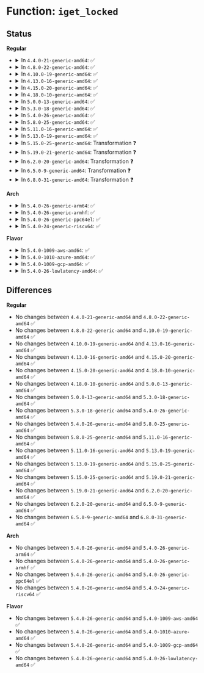 # Function: <code>iget_locked</code>

## Status
<b>Regular</b>
<ul>
<li>
<details>
<summary>In <code>4.4.0-21-generic-amd64</code>: ✅</summary>

```c
struct inode * iget_locked(struct super_block * sb, long unsigned int ino)
```

```json
{
  "name": "iget_locked",
  "collision_type": "Unique Global",
  "inline_type": "No",
  "funcs": [
    {
      "addr": 18446744071581107504,
      "name": "iget_locked",
      "external": true,
      "loc": "fs/inode.c:1081",
      "file": "fs/inode.c",
      "inline": "seen, unknown",
      "caller_inline": [],
      "caller_func": [
        "fs/kernfs/inode.c:kernfs_get_inode",
        "fs/ext4/inode.c:ext4_iget"
      ]
    }
  ],
  "symbols": [
    {
      "addr": 18446744071581107504,
      "name": "iget_locked",
      "section": ".text",
      "bind": "STB_GLOBAL",
      "size": 398
    }
  ]
}
```
</details>
</li>
<li>
<details>
<summary>In <code>4.8.0-22-generic-amd64</code>: ✅</summary>

```c
struct inode * iget_locked(struct super_block * sb, long unsigned int ino)
```

```json
{
  "name": "iget_locked",
  "collision_type": "Unique Global",
  "inline_type": "No",
  "funcs": [
    {
      "addr": 18446744071581273184,
      "name": "iget_locked",
      "external": true,
      "loc": "fs/inode.c:1090",
      "file": "fs/inode.c",
      "inline": "seen, unknown",
      "caller_inline": [],
      "caller_func": [
        "fs/kernfs/inode.c:kernfs_get_inode",
        "fs/ext4/inode.c:ext4_iget",
        "fs/squashfs/inode.c:squashfs_iget"
      ]
    }
  ],
  "symbols": [
    {
      "addr": 18446744071581273184,
      "name": "iget_locked",
      "section": ".text",
      "bind": "STB_GLOBAL",
      "size": 395
    }
  ]
}
```
</details>
</li>
<li>
<details>
<summary>In <code>4.10.0-19-generic-amd64</code>: ✅</summary>

```c
struct inode * iget_locked(struct super_block * sb, long unsigned int ino)
```

```json
{
  "name": "iget_locked",
  "collision_type": "Unique Global",
  "inline_type": "No",
  "funcs": [
    {
      "addr": 18446744071581351232,
      "name": "iget_locked",
      "external": true,
      "loc": "fs/inode.c:1100",
      "file": "fs/inode.c",
      "inline": "seen, unknown",
      "caller_inline": [],
      "caller_func": [
        "fs/kernfs/inode.c:kernfs_get_inode",
        "fs/ext4/inode.c:ext4_iget",
        "fs/squashfs/inode.c:squashfs_iget"
      ]
    }
  ],
  "symbols": [
    {
      "addr": 18446744071581351232,
      "name": "iget_locked",
      "section": ".text",
      "bind": "STB_GLOBAL",
      "size": 422
    }
  ]
}
```
</details>
</li>
<li>
<details>
<summary>In <code>4.13.0-16-generic-amd64</code>: ✅</summary>

```c
struct inode * iget_locked(struct super_block * sb, long unsigned int ino)
```

```json
{
  "name": "iget_locked",
  "collision_type": "Unique Global",
  "inline_type": "No",
  "funcs": [
    {
      "addr": 18446744071581406976,
      "name": "iget_locked",
      "external": true,
      "loc": "fs/inode.c:1101",
      "file": "fs/inode.c",
      "inline": "seen, unknown",
      "caller_inline": [],
      "caller_func": [
        "fs/kernfs/inode.c:kernfs_get_inode",
        "fs/ext4/inode.c:ext4_iget",
        "fs/squashfs/inode.c:squashfs_iget"
      ]
    }
  ],
  "symbols": [
    {
      "addr": 18446744071581406976,
      "name": "iget_locked",
      "section": ".text",
      "bind": "STB_GLOBAL",
      "size": 422
    }
  ]
}
```
</details>
</li>
<li>
<details>
<summary>In <code>4.15.0-20-generic-amd64</code>: ✅</summary>

```c
struct inode * iget_locked(struct super_block * sb, long unsigned int ino)
```

```json
{
  "name": "iget_locked",
  "collision_type": "Unique Global",
  "inline_type": "No",
  "funcs": [
    {
      "addr": 18446744071581548576,
      "name": "iget_locked",
      "external": true,
      "loc": "fs/inode.c:1101",
      "file": "fs/inode.c",
      "inline": "seen, unknown",
      "caller_inline": [],
      "caller_func": [
        "fs/kernfs/inode.c:kernfs_get_inode",
        "fs/ext4/inode.c:ext4_iget",
        "fs/squashfs/inode.c:squashfs_iget"
      ]
    }
  ],
  "symbols": [
    {
      "addr": 18446744071581548576,
      "name": "iget_locked",
      "section": ".text",
      "bind": "STB_GLOBAL",
      "size": 422
    }
  ]
}
```
</details>
</li>
<li>
<details>
<summary>In <code>4.18.0-10-generic-amd64</code>: ✅</summary>

```c
struct inode * iget_locked(struct super_block * sb, long unsigned int ino)
```

```json
{
  "name": "iget_locked",
  "collision_type": "Unique Global",
  "inline_type": "No",
  "funcs": [
    {
      "addr": 18446744071581705440,
      "name": "iget_locked",
      "external": true,
      "loc": "fs/inode.c:1122",
      "file": "fs/inode.c",
      "inline": "seen, unknown",
      "caller_inline": [],
      "caller_func": [
        "fs/kernfs/inode.c:kernfs_get_inode",
        "fs/ext4/inode.c:ext4_iget",
        "fs/squashfs/inode.c:squashfs_iget"
      ]
    }
  ],
  "symbols": [
    {
      "addr": 18446744071581705440,
      "name": "iget_locked",
      "section": ".text",
      "bind": "STB_GLOBAL",
      "size": 422
    }
  ]
}
```
</details>
</li>
<li>
<details>
<summary>In <code>5.0.0-13-generic-amd64</code>: ✅</summary>

```c
struct inode * iget_locked(struct super_block * sb, long unsigned int ino)
```

```json
{
  "name": "iget_locked",
  "collision_type": "Unique Global",
  "inline_type": "No",
  "funcs": [
    {
      "addr": 18446744071581792272,
      "name": "iget_locked",
      "external": true,
      "loc": "fs/inode.c:1149",
      "file": "fs/inode.c",
      "inline": "seen, unknown",
      "caller_inline": [],
      "caller_func": [
        "fs/kernfs/inode.c:kernfs_get_inode",
        "fs/ext4/inode.c:__ext4_iget",
        "fs/squashfs/inode.c:squashfs_iget"
      ]
    }
  ],
  "symbols": [
    {
      "addr": 18446744071581792272,
      "name": "iget_locked",
      "section": ".text",
      "bind": "STB_GLOBAL",
      "size": 440
    }
  ]
}
```
</details>
</li>
<li>
<details>
<summary>In <code>5.3.0-18-generic-amd64</code>: ✅</summary>

```c
struct inode * iget_locked(struct super_block * sb, long unsigned int ino)
```

```json
{
  "name": "iget_locked",
  "collision_type": "Unique Global",
  "inline_type": "No",
  "funcs": [
    {
      "addr": 18446744071581910880,
      "name": "iget_locked",
      "external": true,
      "loc": "fs/inode.c:1162",
      "file": "fs/inode.c",
      "inline": "seen, unknown",
      "caller_inline": [],
      "caller_func": [
        "fs/kernfs/inode.c:kernfs_get_inode",
        "fs/ext4/inode.c:__ext4_iget",
        "fs/squashfs/inode.c:squashfs_iget"
      ]
    }
  ],
  "symbols": [
    {
      "addr": 18446744071581910880,
      "name": "iget_locked",
      "section": ".text",
      "bind": "STB_GLOBAL",
      "size": 448
    }
  ]
}
```
</details>
</li>
<li>
<details>
<summary>In <code>5.4.0-26-generic-amd64</code>: ✅</summary>

```c
struct inode * iget_locked(struct super_block * sb, long unsigned int ino)
```

```json
{
  "name": "iget_locked",
  "collision_type": "Unique Global",
  "inline_type": "No",
  "funcs": [
    {
      "addr": 18446744071581983408,
      "name": "iget_locked",
      "external": true,
      "loc": "fs/inode.c:1173",
      "file": "fs/inode.c",
      "inline": "seen, unknown",
      "caller_inline": [],
      "caller_func": [
        "fs/kernfs/inode.c:kernfs_get_inode",
        "fs/ext4/inode.c:__ext4_iget",
        "fs/squashfs/inode.c:squashfs_iget"
      ]
    }
  ],
  "symbols": [
    {
      "addr": 18446744071581983408,
      "name": "iget_locked",
      "section": ".text",
      "bind": "STB_GLOBAL",
      "size": 448
    }
  ]
}
```
</details>
</li>
<li>
<details>
<summary>In <code>5.8.0-25-generic-amd64</code>: ✅</summary>

```c
struct inode * iget_locked(struct super_block * sb, long unsigned int ino)
```

```json
{
  "name": "iget_locked",
  "collision_type": "Unique Global",
  "inline_type": "No",
  "funcs": [
    {
      "addr": 18446744071582215904,
      "name": "iget_locked",
      "external": true,
      "loc": "fs/inode.c:1174",
      "file": "fs/inode.c",
      "inline": "seen, unknown",
      "caller_inline": [],
      "caller_func": [
        "fs/kernfs/inode.c:kernfs_get_inode",
        "fs/ext4/inode.c:__ext4_iget",
        "fs/squashfs/inode.c:squashfs_iget"
      ]
    }
  ],
  "symbols": [
    {
      "addr": 18446744071582215904,
      "name": "iget_locked",
      "section": ".text",
      "bind": "STB_GLOBAL",
      "size": 549
    }
  ]
}
```
</details>
</li>
<li>
<details>
<summary>In <code>5.11.0-16-generic-amd64</code>: ✅</summary>

```c
struct inode * iget_locked(struct super_block * sb, long unsigned int ino)
```

```json
{
  "name": "iget_locked",
  "collision_type": "Unique Global",
  "inline_type": "No",
  "funcs": [
    {
      "addr": 18446744071582263328,
      "name": "iget_locked",
      "external": true,
      "loc": "fs/inode.c:1173",
      "file": "fs/inode.c",
      "inline": "seen, unknown",
      "caller_inline": [],
      "caller_func": [
        "fs/kernfs/inode.c:kernfs_get_inode",
        "fs/ext4/inode.c:__ext4_iget",
        "fs/squashfs/inode.c:squashfs_iget"
      ]
    }
  ],
  "symbols": [
    {
      "addr": 18446744071582263328,
      "name": "iget_locked",
      "section": ".text",
      "bind": "STB_GLOBAL",
      "size": 549
    }
  ]
}
```
</details>
</li>
<li>
<details>
<summary>In <code>5.13.0-19-generic-amd64</code>: ✅</summary>

```c
struct inode * iget_locked(struct super_block * sb, long unsigned int ino)
```

```json
{
  "name": "iget_locked",
  "collision_type": "Unique Global",
  "inline_type": "No",
  "funcs": [
    {
      "addr": 18446744071582288928,
      "name": "iget_locked",
      "external": true,
      "loc": "fs/inode.c:1180",
      "file": "fs/inode.c",
      "inline": "seen, unknown",
      "caller_inline": [],
      "caller_func": [
        "fs/kernfs/inode.c:kernfs_get_inode",
        "fs/ext4/inode.c:__ext4_iget",
        "fs/squashfs/inode.c:squashfs_iget"
      ]
    }
  ],
  "symbols": [
    {
      "addr": 18446744071582288928,
      "name": "iget_locked",
      "section": ".text",
      "bind": "STB_GLOBAL",
      "size": 445
    }
  ]
}
```
</details>
</li>
<li>
<details>
<summary>In <code>5.15.0-25-generic-amd64</code>: Transformation ❓</summary>

```c
struct inode * iget_locked(struct super_block * sb, long unsigned int ino)
```

```json
{
  "name": "iget_locked",
  "collision_type": "Unique Global",
  "inline_type": "No",
  "funcs": [
    {
      "addr": 0,
      "name": "iget_locked",
      "external": true,
      "loc": "fs/inode.c:1184",
      "file": "fs/inode.c",
      "inline": "seen, unknown",
      "caller_inline": [],
      "caller_func": [
        "fs/kernfs/inode.c:kernfs_get_inode",
        "fs/ext4/inode.c:__ext4_iget",
        "fs/squashfs/inode.c:squashfs_iget"
      ]
    }
  ],
  "symbols": [
    {
      "addr": 18446744071592230180,
      "name": "iget_locked.cold",
      "section": ".text",
      "bind": "STB_LOCAL",
      "size": 36
    },
    {
      "addr": 18446744071582607568,
      "name": "iget_locked",
      "section": ".text",
      "bind": "STB_GLOBAL",
      "size": 454
    }
  ]
}
```
</details>
</li>
<li>
<details>
<summary>In <code>5.19.0-21-generic-amd64</code>: Transformation ❓</summary>

```c
struct inode * iget_locked(struct super_block * sb, long unsigned int ino)
```

```json
{
  "name": "iget_locked",
  "collision_type": "Unique Global",
  "inline_type": "No",
  "funcs": [
    {
      "addr": 0,
      "name": "iget_locked",
      "external": true,
      "loc": "fs/inode.c:1265",
      "file": "fs/inode.c",
      "inline": "seen, unknown",
      "caller_inline": [],
      "caller_func": [
        "fs/kernfs/inode.c:kernfs_get_inode",
        "fs/ext4/inode.c:__ext4_iget",
        "fs/squashfs/inode.c:squashfs_iget"
      ]
    }
  ],
  "symbols": [
    {
      "addr": 18446744071594010043,
      "name": "iget_locked.cold",
      "section": ".text",
      "bind": "STB_LOCAL",
      "size": 36
    },
    {
      "addr": 18446744071583140752,
      "name": "iget_locked",
      "section": ".text",
      "bind": "STB_GLOBAL",
      "size": 523
    }
  ]
}
```
</details>
</li>
<li>
<details>
<summary>In <code>6.2.0-20-generic-amd64</code>: Transformation ❓</summary>

```c
struct inode * iget_locked(struct super_block * sb, long unsigned int ino)
```

```json
{
  "name": "iget_locked",
  "collision_type": "Unique Global",
  "inline_type": "No",
  "funcs": [
    {
      "addr": 0,
      "name": "iget_locked",
      "external": true,
      "loc": "fs/inode.c:1267",
      "file": "fs/inode.c",
      "inline": "seen, unknown",
      "caller_inline": [],
      "caller_func": [
        "fs/kernfs/inode.c:kernfs_get_inode",
        "fs/ext4/inode.c:__ext4_iget",
        "fs/squashfs/inode.c:squashfs_iget"
      ]
    }
  ],
  "symbols": [
    {
      "addr": 18446744071596051242,
      "name": "iget_locked.cold",
      "section": ".text",
      "bind": "STB_LOCAL",
      "size": 36
    },
    {
      "addr": 18446744071583712448,
      "name": "iget_locked",
      "section": ".text",
      "bind": "STB_GLOBAL",
      "size": 525
    }
  ]
}
```
</details>
</li>
<li>
<details>
<summary>In <code>6.5.0-9-generic-amd64</code>: Transformation ❓</summary>

```c
struct inode * iget_locked(struct super_block * sb, long unsigned int ino)
```

```json
{
  "name": "iget_locked",
  "collision_type": "Unique Global",
  "inline_type": "No",
  "funcs": [
    {
      "addr": 0,
      "name": "iget_locked",
      "external": true,
      "loc": "fs/inode.c:1311",
      "file": "fs/inode.c",
      "inline": "seen, unknown",
      "caller_inline": [],
      "caller_func": [
        "fs/kernfs/inode.c:kernfs_get_inode",
        "fs/ext4/inode.c:__ext4_iget",
        "fs/squashfs/inode.c:squashfs_iget"
      ]
    }
  ],
  "symbols": [
    {
      "addr": 18446744071596573800,
      "name": "iget_locked.cold",
      "section": ".text",
      "bind": "STB_LOCAL",
      "size": 36
    },
    {
      "addr": 18446744071583929936,
      "name": "iget_locked",
      "section": ".text",
      "bind": "STB_GLOBAL",
      "size": 525
    }
  ]
}
```
</details>
</li>
<li>
<details>
<summary>In <code>6.8.0-31-generic-amd64</code>: Transformation ❓</summary>

```c
struct inode * iget_locked(struct super_block * sb, long unsigned int ino)
```

```json
{
  "name": "iget_locked",
  "collision_type": "Unique Global",
  "inline_type": "No",
  "funcs": [
    {
      "addr": 0,
      "name": "iget_locked",
      "external": true,
      "loc": "fs/inode.c:1259",
      "file": "fs/inode.c",
      "inline": "seen, unknown",
      "caller_inline": [],
      "caller_func": [
        "fs/kernfs/inode.c:kernfs_get_inode",
        "fs/ext4/inode.c:__ext4_iget",
        "fs/squashfs/inode.c:squashfs_iget"
      ]
    }
  ],
  "symbols": [
    {
      "addr": 18446744071597478338,
      "name": "iget_locked.cold",
      "section": ".text",
      "bind": "STB_LOCAL",
      "size": 36
    },
    {
      "addr": 18446744071584136704,
      "name": "iget_locked",
      "section": ".text",
      "bind": "STB_GLOBAL",
      "size": 520
    }
  ]
}
```
</details>
</li>
</ul>
<b>Arch</b>
<ul>
<li>
<details>
<summary>In <code>5.4.0-26-generic-arm64</code>: ✅</summary>

```c
struct inode * iget_locked(struct super_block * sb, long unsigned int ino)
```

```json
{
  "name": "iget_locked",
  "collision_type": "Unique Global",
  "inline_type": "No",
  "funcs": [
    {
      "addr": 18446603336493493344,
      "name": "iget_locked",
      "external": true,
      "loc": "fs/inode.c:1173",
      "file": "fs/inode.c",
      "inline": "seen, unknown",
      "caller_inline": [],
      "caller_func": [
        "fs/kernfs/inode.c:kernfs_get_inode",
        "fs/ext4/inode.c:__ext4_iget",
        "fs/squashfs/inode.c:squashfs_iget"
      ]
    }
  ],
  "symbols": [
    {
      "addr": 18446603336493493344,
      "name": "iget_locked",
      "section": ".text",
      "bind": "STB_GLOBAL",
      "size": 696
    }
  ]
}
```
</details>
</li>
<li>
<details>
<summary>In <code>5.4.0-26-generic-armhf</code>: ✅</summary>

```c
struct inode * iget_locked(struct super_block * sb, long unsigned int ino)
```

```json
{
  "name": "iget_locked",
  "collision_type": "Unique Global",
  "inline_type": "No",
  "funcs": [
    {
      "addr": 3227052924,
      "name": "iget_locked",
      "external": true,
      "loc": "fs/inode.c:1173",
      "file": "fs/inode.c",
      "inline": "seen, unknown",
      "caller_inline": [],
      "caller_func": [
        "fs/kernfs/inode.c:kernfs_get_inode",
        "fs/ext4/inode.c:__ext4_iget",
        "fs/squashfs/inode.c:squashfs_iget"
      ]
    }
  ],
  "symbols": [
    {
      "addr": 3227052924,
      "name": "iget_locked",
      "section": ".text",
      "bind": "STB_GLOBAL",
      "size": 512
    }
  ]
}
```
</details>
</li>
<li>
<details>
<summary>In <code>5.4.0-26-generic-ppc64el</code>: ✅</summary>

```c
struct inode * iget_locked(struct super_block * sb, long unsigned int ino)
```

```json
{
  "name": "iget_locked",
  "collision_type": "Unique Global",
  "inline_type": "No",
  "funcs": [
    {
      "addr": 13835058055287055312,
      "name": "iget_locked",
      "external": true,
      "loc": "fs/inode.c:1173",
      "file": "fs/inode.c",
      "inline": "seen, unknown",
      "caller_inline": [],
      "caller_func": [
        "fs/kernfs/inode.c:kernfs_get_inode",
        "fs/ext4/inode.c:__ext4_iget",
        "fs/squashfs/inode.c:squashfs_iget"
      ]
    }
  ],
  "symbols": [
    {
      "addr": 13835058055287055312,
      "name": "iget_locked",
      "section": ".text",
      "bind": "STB_GLOBAL",
      "size": 972
    }
  ]
}
```
</details>
</li>
<li>
<details>
<summary>In <code>5.4.0-24-generic-riscv64</code>: ✅</summary>

```c
struct inode * iget_locked(struct super_block * sb, long unsigned int ino)
```

```json
{
  "name": "iget_locked",
  "collision_type": "Unique Global",
  "inline_type": "No",
  "funcs": [
    {
      "addr": 18446743936273168996,
      "name": "iget_locked",
      "external": true,
      "loc": "fs/inode.c:1173",
      "file": "fs/inode.c",
      "inline": "seen, unknown",
      "caller_inline": [],
      "caller_func": [
        "fs/kernfs/inode.c:kernfs_get_inode",
        "fs/ext4/inode.c:__ext4_iget",
        "fs/squashfs/inode.c:squashfs_iget"
      ]
    }
  ],
  "symbols": [
    {
      "addr": 18446743936273168996,
      "name": "iget_locked",
      "section": ".text",
      "bind": "STB_GLOBAL",
      "size": 594
    }
  ]
}
```
</details>
</li>
</ul>
<b>Flavor</b>
<ul>
<li>
<details>
<summary>In <code>5.4.0-1009-aws-amd64</code>: ✅</summary>

```c
struct inode * iget_locked(struct super_block * sb, long unsigned int ino)
```

```json
{
  "name": "iget_locked",
  "collision_type": "Unique Global",
  "inline_type": "No",
  "funcs": [
    {
      "addr": 18446744071581952144,
      "name": "iget_locked",
      "external": true,
      "loc": "fs/inode.c:1173",
      "file": "fs/inode.c",
      "inline": "seen, unknown",
      "caller_inline": [],
      "caller_func": [
        "fs/kernfs/inode.c:kernfs_get_inode",
        "fs/ext4/inode.c:__ext4_iget",
        "fs/squashfs/inode.c:squashfs_iget"
      ]
    }
  ],
  "symbols": [
    {
      "addr": 18446744071581952144,
      "name": "iget_locked",
      "section": ".text",
      "bind": "STB_GLOBAL",
      "size": 448
    }
  ]
}
```
</details>
</li>
<li>
<details>
<summary>In <code>5.4.0-1010-azure-amd64</code>: ✅</summary>

```c
struct inode * iget_locked(struct super_block * sb, long unsigned int ino)
```

```json
{
  "name": "iget_locked",
  "collision_type": "Unique Global",
  "inline_type": "No",
  "funcs": [
    {
      "addr": 18446744071581889712,
      "name": "iget_locked",
      "external": true,
      "loc": "fs/inode.c:1173",
      "file": "fs/inode.c",
      "inline": "seen, unknown",
      "caller_inline": [],
      "caller_func": [
        "fs/kernfs/inode.c:kernfs_get_inode",
        "fs/ext4/inode.c:__ext4_iget",
        "fs/squashfs/inode.c:squashfs_iget"
      ]
    }
  ],
  "symbols": [
    {
      "addr": 18446744071581889712,
      "name": "iget_locked",
      "section": ".text",
      "bind": "STB_GLOBAL",
      "size": 448
    }
  ]
}
```
</details>
</li>
<li>
<details>
<summary>In <code>5.4.0-1009-gcp-amd64</code>: ✅</summary>

```c
struct inode * iget_locked(struct super_block * sb, long unsigned int ino)
```

```json
{
  "name": "iget_locked",
  "collision_type": "Unique Global",
  "inline_type": "No",
  "funcs": [
    {
      "addr": 18446744071581943456,
      "name": "iget_locked",
      "external": true,
      "loc": "fs/inode.c:1173",
      "file": "fs/inode.c",
      "inline": "seen, unknown",
      "caller_inline": [],
      "caller_func": [
        "fs/kernfs/inode.c:kernfs_get_inode",
        "fs/ext4/inode.c:__ext4_iget",
        "fs/squashfs/inode.c:squashfs_iget"
      ]
    }
  ],
  "symbols": [
    {
      "addr": 18446744071581943456,
      "name": "iget_locked",
      "section": ".text",
      "bind": "STB_GLOBAL",
      "size": 448
    }
  ]
}
```
</details>
</li>
<li>
<details>
<summary>In <code>5.4.0-26-lowlatency-amd64</code>: ✅</summary>

```c
struct inode * iget_locked(struct super_block * sb, long unsigned int ino)
```

```json
{
  "name": "iget_locked",
  "collision_type": "Unique Global",
  "inline_type": "No",
  "funcs": [
    {
      "addr": 18446744071582012896,
      "name": "iget_locked",
      "external": true,
      "loc": "fs/inode.c:1173",
      "file": "fs/inode.c",
      "inline": "seen, unknown",
      "caller_inline": [],
      "caller_func": [
        "fs/kernfs/inode.c:kernfs_get_inode",
        "fs/ext4/inode.c:__ext4_iget",
        "fs/squashfs/inode.c:squashfs_iget"
      ]
    }
  ],
  "symbols": [
    {
      "addr": 18446744071582012896,
      "name": "iget_locked",
      "section": ".text",
      "bind": "STB_GLOBAL",
      "size": 422
    }
  ]
}
```
</details>
</li>
</ul>

## Differences
<b>Regular</b>
<ul>
<li>
No changes between <code>4.4.0-21-generic-amd64</code> and <code>4.8.0-22-generic-amd64</code> ✅
</li>
<li>
No changes between <code>4.8.0-22-generic-amd64</code> and <code>4.10.0-19-generic-amd64</code> ✅
</li>
<li>
No changes between <code>4.10.0-19-generic-amd64</code> and <code>4.13.0-16-generic-amd64</code> ✅
</li>
<li>
No changes between <code>4.13.0-16-generic-amd64</code> and <code>4.15.0-20-generic-amd64</code> ✅
</li>
<li>
No changes between <code>4.15.0-20-generic-amd64</code> and <code>4.18.0-10-generic-amd64</code> ✅
</li>
<li>
No changes between <code>4.18.0-10-generic-amd64</code> and <code>5.0.0-13-generic-amd64</code> ✅
</li>
<li>
No changes between <code>5.0.0-13-generic-amd64</code> and <code>5.3.0-18-generic-amd64</code> ✅
</li>
<li>
No changes between <code>5.3.0-18-generic-amd64</code> and <code>5.4.0-26-generic-amd64</code> ✅
</li>
<li>
No changes between <code>5.4.0-26-generic-amd64</code> and <code>5.8.0-25-generic-amd64</code> ✅
</li>
<li>
No changes between <code>5.8.0-25-generic-amd64</code> and <code>5.11.0-16-generic-amd64</code> ✅
</li>
<li>
No changes between <code>5.11.0-16-generic-amd64</code> and <code>5.13.0-19-generic-amd64</code> ✅
</li>
<li>
No changes between <code>5.13.0-19-generic-amd64</code> and <code>5.15.0-25-generic-amd64</code> ✅
</li>
<li>
No changes between <code>5.15.0-25-generic-amd64</code> and <code>5.19.0-21-generic-amd64</code> ✅
</li>
<li>
No changes between <code>5.19.0-21-generic-amd64</code> and <code>6.2.0-20-generic-amd64</code> ✅
</li>
<li>
No changes between <code>6.2.0-20-generic-amd64</code> and <code>6.5.0-9-generic-amd64</code> ✅
</li>
<li>
No changes between <code>6.5.0-9-generic-amd64</code> and <code>6.8.0-31-generic-amd64</code> ✅
</li>
</ul>
<b>Arch</b>
<ul>
<li>
No changes between <code>5.4.0-26-generic-amd64</code> and <code>5.4.0-26-generic-arm64</code> ✅
</li>
<li>
No changes between <code>5.4.0-26-generic-amd64</code> and <code>5.4.0-26-generic-armhf</code> ✅
</li>
<li>
No changes between <code>5.4.0-26-generic-amd64</code> and <code>5.4.0-26-generic-ppc64el</code> ✅
</li>
<li>
No changes between <code>5.4.0-26-generic-amd64</code> and <code>5.4.0-24-generic-riscv64</code> ✅
</li>
</ul>
<b>Flavor</b>
<ul>
<li>
No changes between <code>5.4.0-26-generic-amd64</code> and <code>5.4.0-1009-aws-amd64</code> ✅
</li>
<li>
No changes between <code>5.4.0-26-generic-amd64</code> and <code>5.4.0-1010-azure-amd64</code> ✅
</li>
<li>
No changes between <code>5.4.0-26-generic-amd64</code> and <code>5.4.0-1009-gcp-amd64</code> ✅
</li>
<li>
No changes between <code>5.4.0-26-generic-amd64</code> and <code>5.4.0-26-lowlatency-amd64</code> ✅
</li>
</ul>
